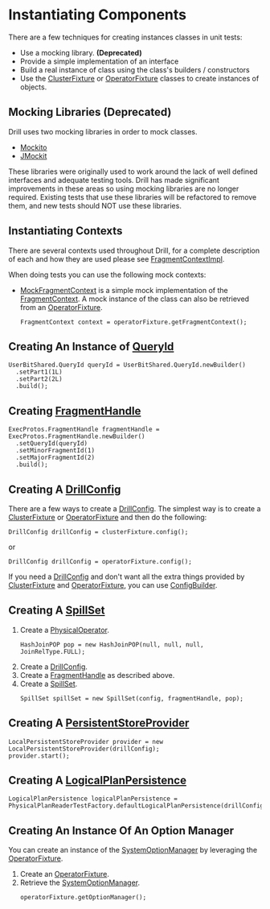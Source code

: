 # Instantiating Components

There are a few techniques for creating instances classes in unit tests:

* Use a mocking library. **(Deprecated)**
* Provide a simple implementation of an interface
* Build a real instance of class using the class's builders / constructors
* Use the [ClusterFixture](ClusterFixture.md) or [OperatorFixture](OperatorFixture.md) classes to create instances of objects.

## Mocking Libraries (Deprecated)

Drill uses two mocking libraries in order to mock classes.

* [Mockito](http://site.mockito.org)
* [JMockit](http://jmockit.github.io/tutorial.html)

These libraries were originally used to work around the lack of well defined interfaces and adequate testing tools. Drill has made significant improvements in these areas
so using mocking libraries are no longer required. Existing tests that use these libraries will be refactored to remove them, and new tests should NOT use these libraries.

## Instantiating Contexts

There are several contexts used throughout Drill, for a complete description of each and how
they are used please see [FragmentContextImpl](../../exec/java-exec/src/main/java/org/apache/drill/exec/ops/FragmentContextImpl.java).

When doing tests you can use the following mock contexts:

  * [MockFragmentContext](../../exec/java-exec/src/test/java/org/apache/drill/test/OperatorFixture.java) is a simple mock implementation of
    the [FragmentContext](../../exec/java-exec/src/main/java/org/apache/drill/exec/ops/FragmentContext.java). A mock instance of the class can also be retrieved from an
    [OperatorFixture](OperatorFixture.md).
    ```
    FragmentContext context = operatorFixture.getFragmentContext();
    ```

## Creating An Instance of [QueryId](../../protocol/src/main/java/org/apache/drill/exec/proto/beans/QueryId.java)

```
UserBitShared.QueryId queryId = UserBitShared.QueryId.newBuilder()
  .setPart1(1L)
  .setPart2(2L)
  .build();
```

## Creating [FragmentHandle](../../protocol/src/main/java/org/apache/drill/exec/proto/beans/FragmentHandle.java)

```
ExecProtos.FragmentHandle fragmentHandle = ExecProtos.FragmentHandle.newBuilder()
  .setQueryId(queryId)
  .setMinorFragmentId(1)
  .setMajorFragmentId(2)
  .build();
```

## Creating A [DrillConfig](../../common/src/main/java/org/apache/drill/common/config/DrillConfig.java)

There are a few ways to create a [DrillConfig](../../common/src/main/java/org/apache/drill/common/config/DrillConfig.java). The simplest way is to
 create a [ClusterFixture](ClusterFixture.md) or [OperatorFixture](OperatorFixture.md) and then do the following:

```
DrillConfig drillConfig = clusterFixture.config();
```

or

```
DrillConfig drillConfig = operatorFixture.config();
```

If you need a [DrillConfig](../../common/src/main/java/org/apache/drill/common/config/DrillConfig.java) and don't want all the extra things provided
by [ClusterFixture](ClusterFixture.md) and [OperatorFixture](OperatorFixture.md), you can use
[ConfigBuilder](../../exec/java-exec/src/test/java/org/apache/drill/test/ConfigBuilder.java).

## Creating A [SpillSet](../../exec/java-exec/src/main/java/org/apache/drill/exec/physical/impl/spill/SpillSet.java)

 1. Create a [PhysicalOperator](../../exec/java-exec/src/main/java/org/apache/drill/exec/physical/base/PhysicalOperator.java).
    ```
    HashJoinPOP pop = new HashJoinPOP(null, null, null, JoinRelType.FULL);
    ```
 1. Create a [DrillConfig](../../common/src/main/java/org/apache/drill/common/config/DrillConfig.java).
 1. Create a [FragmentHandle](../../protocol/src/main/java/org/apache/drill/exec/proto/beans/FragmentHandle.java) as described above.
 1. Create a [SpillSet](../../exec/java-exec/src/main/java/org/apache/drill/exec/physical/impl/spill/SpillSet.java).
    ```
    SpillSet spillSet = new SpillSet(config, fragmentHandle, pop);
    ```
 
## Creating A [PersistentStoreProvider](../../exec/java-exec/src/main/java/org/apache/drill/exec/store/sys/PersistentStoreProvider.java)

```
LocalPersistentStoreProvider provider = new LocalPersistentStoreProvider(drillConfig);
provider.start();
```
 
## Creating A [LogicalPlanPersistence](../../logical/src/main/java/org/apache/drill/common/config/LogicalPlanPersistence.java)

```
LogicalPlanPersistence logicalPlanPersistence = PhysicalPlanReaderTestFactory.defaultLogicalPlanPersistence(drillConfig);
```

## Creating An Instance Of An Option Manager

You can create an instance of the [SystemOptionManager](../../exec/java-exec/src/main/java/org/apache/drill/exec/server/options/SystemOptionManager.java) by leveraging the
[OperatorFixture](OperatorFixture.md).

 1. Create an [OperatorFixture](OperatorFixture.md).
 1. Retrieve the [SystemOptionManager](../../exec/java-exec/src/main/java/org/apache/drill/exec/server/options/SystemOptionManager.java).
    ```
    operatorFixture.getOptionManager();
    ```
